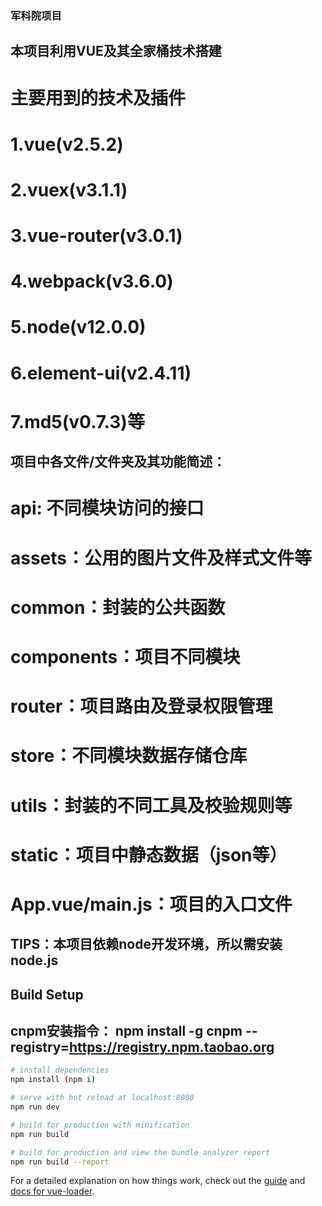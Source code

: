 ### 军科院项目


## 本项目利用VUE及其全家桶技术搭建

# 主要用到的技术及插件
# 1.vue(v2.5.2)
# 2.vuex(v3.1.1)
# 3.vue-router(v3.0.1)
# 4.webpack(v3.6.0)
# 5.node(v12.0.0)
# 6.element-ui(v2.4.11)
# 7.md5(v0.7.3)等


## 项目中各文件/文件夹及其功能简述：

# api: 不同模块访问的接口
# assets：公用的图片文件及样式文件等
# common：封装的公共函数
# components：项目不同模块
# router：项目路由及登录权限管理
# store：不同模块数据存储仓库
# utils：封装的不同工具及校验规则等
# static：项目中静态数据（json等）
# App.vue/main.js：项目的入口文件


## TIPS：本项目依赖node开发环境，所以需安装node.js

## Build Setup
## cnpm安装指令： npm install -g cnpm --registry=https://registry.npm.taobao.org

``` bash
# install dependencies
npm install (npm i)

# serve with hot reload at localhost:8080
npm run dev

# build for production with minification
npm run build

# build for production and view the bundle analyzer report
npm run build --report
```

For a detailed explanation on how things work, check out the [guide](http://vuejs-templates.github.io/webpack/) and [docs for vue-loader](http://vuejs.github.io/vue-loader).
